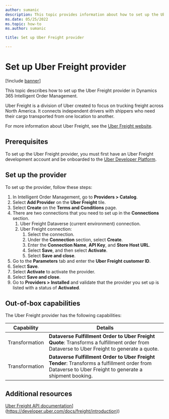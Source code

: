 ```yaml
---
author: sumanic
description: This topic provides information about how to set up the Uber Freight provider in Dynamics 365 Intelligent Order Management.
ms.date: 05/25/2022
ms.topic: how-to
ms.author: sumanic

title: Set up Uber Freight provider

---
```


# Set up Uber Freight provider

[!include [banner](includes/banner.md)]

This topic describes how to set up the Uber Freight provider in Dynamics 365 Intelligent Order Management.

Uber Freight is a division of Uber created to focus on trucking freight across North America. It connects independent drivers with shippers who need their cargo transported from one location to another.  

For more information about Uber Freight, see the [Uber Freight website](https://www.uber.com/us/en/freight/coronavirus/). 

## Prerequisites 

To set up the Uber Freight provider, you must first have an Uber Freight development account and be onboarded to the [Uber Developer Platform](https://developer.uber.com/docs/freight/guides/authentication).

## Set up the provider

To set up the provider, follow these steps: 

1.  In Intelligent Order Management, go to **Providers \> Catalog**.
2.  Select **Add Provider** on the **Uber Freight** tile.
3.  Select **Create** on the **Terms and Conditions** page.
4.  There are two connections that you need to set up in the **Connections** section.
    1. Uber Freight Dataverse (current environment) connection.
    1. Uber Freight connection:
        1. Select the connection.
        1. Under the **Connection** section, select **Create**.
        1. Enter the **Connection Name**, **API Key**, and **Store Host URL**.
        1. Select **Save**, and then select **Activate**.       
        1. Select **Save and close**.
5. Go to the **Parameters** tab and enter the **Uber Freight customer ID**.
6. Select **Save**.
7. Select **Activate** to activate the provider.
8. Select **Save and close**.
9. Go to **Providers \> Installed** and validate that the provider you set up is listed with a status of **Activated**.

## Out-of-box capabilities

The Uber Freight provider has the following capabilities:

|  Capability | Details |
| ------------------ | -------------------------------- |
| Transformation  |  **Dataverse Fulfillment Order to Uber Freight Quote**: Transforms a fulfillment order from Dataverse to Uber Freight to generate a quote.|
| Transformation  |  **Dataverse Fulfillment Order to Uber Freight Tender**: Transforms a fulfillment order from Dataverse to Uber Freight to generate a shipment booking.|

## Additional resources

[Uber Freight API documentation](https://developer.uber.com/docs/freight/introduction)](https://developer.uber.com/docs/freight/introduction))
